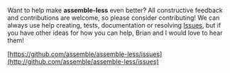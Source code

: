 Want to help make **assemble-less** even better? All constructive feedback and contributions are welcome, so please consider contributing!  We can always use help creating, tests, documentation or resolving [Issues](https://github.com/assemble/assemble-less/issues), but if you have other ideas for how you can help, Brian and I would love to hear them!

[https://github.com/assemble/assemble-less/issues](http://github.com/assemble/assemble-less/issues)
